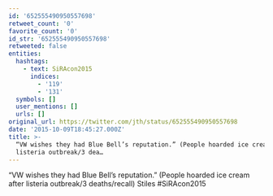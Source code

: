 ```yaml
---
id: '652555490950557698'
retweet_count: '0'
favorite_count: '0'
id_str: '652555490950557698'
retweeted: false
entities:
  hashtags:
    - text: SiRAcon2015
      indices:
        - '119'
        - '131'
  symbols: []
  user_mentions: []
  urls: []
original_url: https://twitter.com/jth/status/652555490950557698
date: '2015-10-09T18:45:27.000Z'
title: >-
  “VW wishes they had Blue Bell’s reputation.” (People hoarded ice cream after
  listeria outbreak/3 dea…
---
```


“VW wishes they had Blue Bell’s reputation.” (People hoarded ice cream after listeria outbreak/3 deaths/recall) Stiles #SiRAcon2015